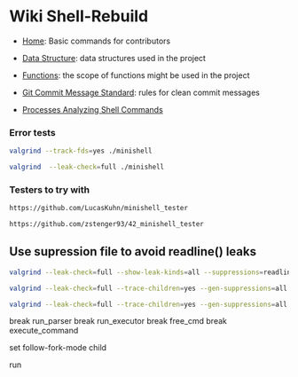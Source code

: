 # Wiki Shell-Rebuild
- [Home](https://github.com/iliamunaev/Shell-Rebuild/wiki): Basic commands for contributors

- [Data Structure](https://github.com/iliamunaev/Shell-Rebuild/wiki/Data-Structure): data structures used in the project

- [Functions](https://github.com/iliamunaev/Shell-Rebuild/wiki/Functions): the scope of functions might be used in the project

- [Git Commit Message Standard](https://github.com/iliamunaev/Shell-Rebuild/wiki/Git-Commit-Message-Standard): rules for clean commit messages

- [Processes Analyzing Shell Commands](https://github.com/iliamunaev/Shell-Rebuild/wiki/Process-Management-Shell-Commands)

### Error tests
```bash
valgrind --track-fds=yes ./minishell
```
```bash
valgrind  --leak-check=full ./minishell
 ```
### Testers to try with
```bash
https://github.com/LucasKuhn/minishell_tester
```
```bash
https://github.com/zstenger93/42_minishell_tester
```


## Use supression file to avoid readline() leaks
```bash
valgrind --leak-check=full --show-leak-kinds=all --suppressions=readline.supp ./minishell
```

```bash
valgrind --leak-check=full --trace-children=yes --gen-suppressions=all --show-leak-kinds=all --track-fds=yes --suppressions=readline.supp ./minishell
```

```bash
valgrind --leak-check=full --trace-children=yes --gen-suppressions=all --show-leak-kinds=all --track-fds=yes ./minishell
```
 break run_parser
break run_executor
break free_cmd
break execute_command

set follow-fork-mode child

run


